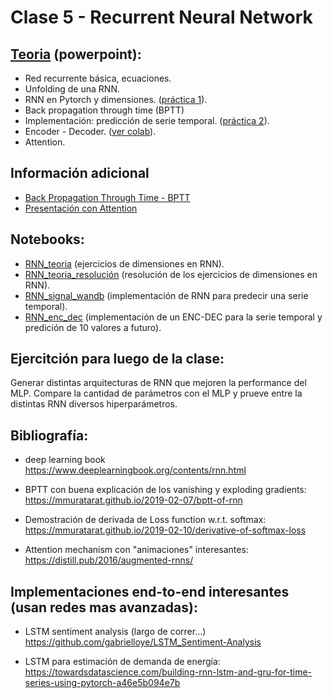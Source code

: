 # Clase 5 - Recurrent Neural Network

## [Teoria](teoria/RNN.E2.pptx) (powerpoint):
- Red recurrente básica, ecuaciones.
- Unfolding de una RNN.
- RNN en Pytorch y dimensiones. ([práctica 1](jupyter_notebooks/RNN_teoria.ipynb)).
- Back propagation through time (BPTT)
- Implementación: predicción de serie temporal. ([práctica 2](jupyter_notebooks/RNN_signal_wandb.ipynb)).
- Encoder - Decoder. ([ver colab](jupyter_notebooks/RNN_enc_dec.ipynb)).
- Attention.

## Información adicional
- [Back Propagation Through Time - BPTT](teoria/BPTT_desarrollo.pdf)
- [Presentación con Attention](teoria/cs224n-2021-lecture07-nmt.pdf)

## Notebooks:
- [RNN_teoria](jupyter_notebooks/RNN_teoria.ipynb) (ejercicios de dimensiones en RNN).
- [RNN_teoria_resolución](jupyter_notebooks/RNN_teoria_resolución.ipynb) (resolución de los ejercicios de dimensiones en RNN).
- [RNN_signal_wandb](jupyter_notebooks/RNN_signal_wandb.ipynb) (implementación de RNN para predecir una serie temporal).
- [RNN_enc_dec](jupyter_notebooks/RNN_enc_dec.ipynb) (implementación de un ENC-DEC para la serie temporal y predición de 10 valores a futuro).


## Ejercitción para luego de la clase:
Generar distintas arquitecturas de RNN que mejoren la performance del MLP. Compare la cantidad de parámetros con el MLP y prueve entre la distintas RNN diversos hiperparámetros.


## Bibliografía:

- deep learning book
https://www.deeplearningbook.org/contents/rnn.html

- BPTT con buena explicación de los vanishing y exploding gradients:
https://mmuratarat.github.io/2019-02-07/bptt-of-rnn

- Demostración de derivada de Loss function w.r.t. softmax:
https://mmuratarat.github.io/2019-02-10/derivative-of-softmax-loss

- Attention mechanism con "animaciones" interesantes:
https://distill.pub/2016/augmented-rnns/

## Implementaciones end-to-end interesantes (usan redes mas avanzadas):

- LSTM sentiment analysis (largo de correr...)
https://github.com/gabrielloye/LSTM_Sentiment-Analysis

- LSTM para estimación de demanda de energía:
https://towardsdatascience.com/building-rnn-lstm-and-gru-for-time-series-using-pytorch-a46e5b094e7b


